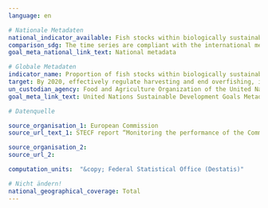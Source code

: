 ```yaml
---
language: en

# Nationale Metadaten
national_indicator_available: Fish stocks within biologically sustainable levels <br> Monitored fish stocks based on the MSY approach that are professionally exploited
comparison_sdg: The time series are compliant with the international metadata description.
goal_meta_national_link_text: National metadata

# Globale Metadaten
indicator_name: Proportion of fish stocks within biologically sustainable levels
target: By 2020, effectively regulate harvesting and end overfishing, illegal, unreported and unregulated fishing and destructive fishing practices and implement science-based management plans, in order to restore fish stocks in the shortest time feasible, at least to levels that can produce maximum sustainable yield as determined by their biological characteristics
un_custodian_agency: Food and Agriculture Organization of the United Nations (FAO)
goal_meta_link_text: United Nations Sustainable Development Goals Metadata

# Datenquelle

source_organisation_1: European Commission
source_url_text_1: STECF report “Monitoring the performance of the Common Fisheries Policy (STECF-17-04)”

source_organisation_2:
source_url_2:

computation_units:  "&copy; Federal Statistical Office (Destatis)"

# Nicht ändern!
national_geographical_coverage: Total
---
```

